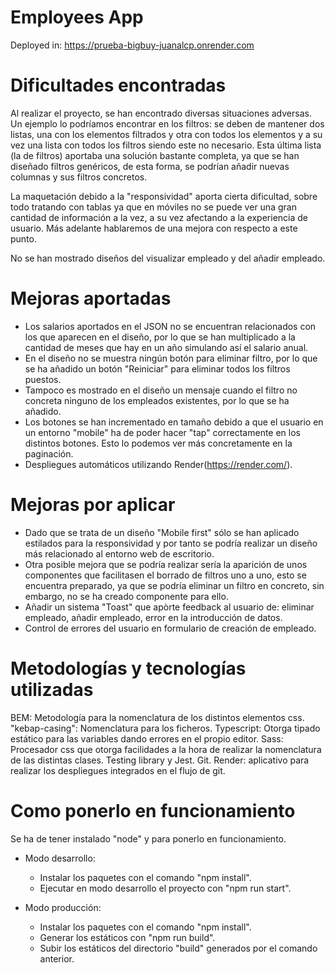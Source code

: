# Employees App

Deployed in: https://prueba-bigbuy-juanalcp.onrender.com

# Dificultades encontradas

Al realizar el proyecto, se han encontrado diversas situaciones adversas. Un ejemplo lo podríamos encontrar en los filtros: se deben de mantener dos listas, una con los elementos filtrados y otra con todos los elementos y a su vez una lista con todos los filtros siendo este no necesario. Esta última lista (la de filtros) aportaba una solución bastante completa, ya que se han diseñado filtros genéricos, de esta forma, se podrían añadir nuevas columnas y sus filtros concretos.

La maquetación debido a la "responsividad" aporta cierta dificultad, sobre todo tratando con tablas ya que en móviles no se puede ver una gran cantidad de información a la vez, a su vez afectando a la experiencia de usuario. Más adelante hablaremos de una mejora con respecto a este punto.

No se han mostrado diseños del visualizar empleado y del añadir empleado.

# Mejoras aportadas

- Los salarios aportados en el JSON no se encuentran relacionados con los que aparecen en el diseño, por lo que se han multiplicado a la cantidad de meses que hay en un año simulando así el salario anual.
- En el diseño no se muestra ningún botón para eliminar filtro, por lo que se ha añadido un botón "Reiniciar" para eliminar todos los filtros puestos.
- Tampoco es mostrado en el diseño un mensaje cuando el filtro no concreta ninguno de los empleados existentes, por lo que se ha añadido.
- Los botones se han incrementado en tamaño debido a que el usuario en un entorno "mobile" ha de poder hacer "tap" correctamente en los distintos botones. Esto lo podemos ver más concretamente en la paginación.
- Despliegues automáticos utilizando Render(https://render.com/).

# Mejoras por aplicar

- Dado que se trata de un diseño "Mobile first" sólo se han aplicado estilados para la responsividad y por tanto se podría realizar un diseño más relacionado al entorno web de escritorio.
- Otra posible mejora que se podría realizar sería la aparición de unos componentes que facilitasen el borrado de filtros uno a uno, esto se encuentra preparado, ya que se podría eliminar un filtro en concreto, sin embargo, no se ha creado componente para ello.
- Añadir un sistema "Toast" que apòrte feedback al usuario de: eliminar empleado, añadir empleado, error en la introducción de datos.
- Control de errores del usuario en formulario de creación de empleado.

# Metodologías y tecnologías utilizadas

BEM: Metodología para la nomenclatura de los distintos elementos css.
"kebap-casing": Nomenclatura para los ficheros.
Typescript: Otorga tipado estático para las variables dando errores en el propio editor.
Sass: Procesador css que otorga facilidades a la hora de realizar la nomenclatura de las distintas clases.
Testing library y Jest.
Git.
Render: aplicativo para realizar los despliegues integrados en el flujo de git.

# Como ponerlo en funcionamiento

Se ha de tener instalado "node" y para ponerlo en funcionamiento.

- Modo desarrollo:

  - Instalar los paquetes con el comando "npm install".
  - Ejecutar en modo desarrollo el proyecto con "npm run start".

- Modo producción:

  - Instalar los paquetes con el comando "npm install".
  - Generar los estáticos con "npm run build".
  - Subir los estáticos del directorio "build" generados por el comando anterior.
